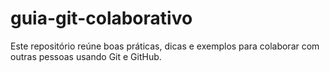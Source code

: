 # guia-git-colaborativo
Este repositório reúne boas práticas, dicas e exemplos para colaborar com outras pessoas usando Git e GitHub.
